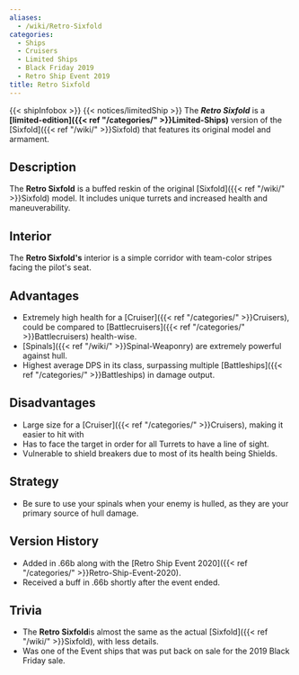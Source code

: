 ```yaml
---
aliases:
  - /wiki/Retro-Sixfold
categories:
  - Ships
  - Cruisers
  - Limited Ships
  - Black Friday 2019
  - Retro Ship Event 2019
title: Retro Sixfold
---
```


{{< shipInfobox >}} {{< notices/limitedShip >}} The **_Retro Sixfold_** is a **[limited-edition]({{< ref "/categories/" >}}Limited-Ships)** version of the [Sixfold]({{< ref "/wiki/" >}}Sixfold) that features its original model and armament.

## Description

The **Retro Sixfold** is a buffed reskin of the original [Sixfold]({{< ref "/wiki/" >}}Sixfold) model. It includes unique turrets and increased health and maneuverability.

## Interior

The **Retro Sixfold's** interior is a simple corridor with team-color stripes facing the pilot's seat.

## Advantages

- Extremely high health for a [Cruiser]({{< ref "/categories/" >}}Cruisers), could be compared to [Battlecruisers]({{< ref "/categories/" >}}Battlecruisers) health-wise.
- [Spinals]({{< ref "/wiki/" >}}Spinal-Weaponry) are extremely powerful against hull.
- Highest average DPS in its class, surpassing multiple [Battleships]({{< ref "/categories/" >}}Battleships) in damage output.

## Disadvantages

- Large size for a [Cruiser]({{< ref "/categories/" >}}Cruisers), making it easier to hit with
- Has to face the target in order for all Turrets to have a line of sight.
- Vulnerable to shield breakers due to most of its health being Shields.

## Strategy

- Be sure to use your spinals when your enemy is hulled, as they are your primary source of hull damage.

## Version History

- Added in .66b along with the [Retro Ship Event 2020]({{< ref "/categories/" >}}Retro-Ship-Event-2020).
- Received a buff in .66b shortly after the event ended.

## Trivia

- The **Retro Sixfold**is almost the same as the actual [Sixfold]({{< ref "/wiki/" >}}Sixfold), with less details.
- Was one of the Event ships that was put back on sale for the 2019 Black Friday sale.
